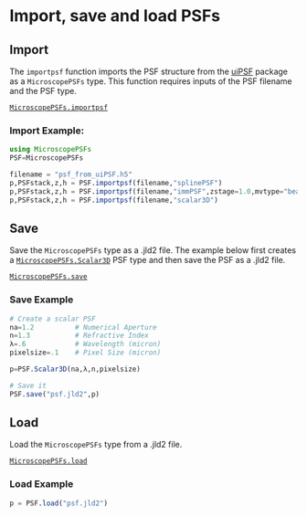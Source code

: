# Import, save and load PSFs

## Import

The `importpsf` function imports the PSF structure from the [uiPSF](https://github.com/ries-lab/uiPSF) package as a `MicroscopePSFs` type. This function requires inputs of the PSF filename and the PSF type. 

[`MicroscopePSFs.importpsf`](@ref)

### Import Example:
```julia
using MicroscopePSFs
PSF=MicroscopePSFs

filename = "psf_from_uiPSF.h5"
p,PSFstack,z,h = PSF.importpsf(filename,"splinePSF") 
p,PSFstack,z,h = PSF.importpsf(filename,"immPSF",zstage=1.0,mvtype="bead")
p,PSFstack,z,h = PSF.importpsf(filename,"scalar3D") 
```
## Save
Save the `MicroscopePSFs` type as a .jld2 file. The example below first creates a [`MicroscopePSFs.Scalar3D`](@ref) PSF type and then save the PSF as a .jld2 file. 

[`MicroscopePSFs.save`](@ref)

### Save Example
```julia
# Create a scalar PSF
na=1.2          # Numerical Aperture
n=1.3           # Refractive Index
λ=.6            # Wavelength (micron)
pixelsize=.1    # Pixel Size (micron)

p=PSF.Scalar3D(na,λ,n,pixelsize)

# Save it
PSF.save("psf.jld2",p)
```
## Load

Load the `MicroscopePSFs` type from a .jld2 file.

[`MicroscopePSFs.load`](@ref)
### Load Example
```julia
p = PSF.load("psf.jld2")
```